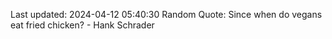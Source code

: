 Last updated: 2024-04-12 05:40:30
Random Quote: Since when do vegans eat fried chicken? - Hank Schrader